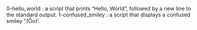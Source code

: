 0-hello_world :  a script that prints “Hello, World”, followed by a new line to the standard output.
1-confused_smiley : a script that displays a confused smiley "(Ôo)'.

